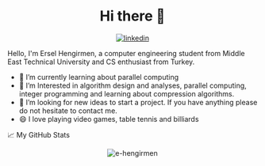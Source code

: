 <h1 align="center">Hi there 👋</h1>

<p align="center">
  <a href="https://www.linkedin.com/in/ersel-hengirmen/">
    <img src="https://img.shields.io/badge/-LinkedIn-black.svg?style=plastic-square&logo=linkedin&colorB=555"
      alt="linkedin" />
  </a>
</p>

Hello, I'm Ersel Hengirmen, a computer engineering student from Middle East Technical University and CS enthusiast from Turkey.

- 🌱 I’m currently learning about parallel computing
- 👯 I’m Interested in algorithm design and analyses, parallel computing, integer programming and learning about compression algorithms.
- 🤔 I’m looking for new ideas to start a project. If you have anything please do not hesitate to contact me.
- 😄 I love playing video games, table tennis and billiards
<!--
**e-hengirmen/e-hengirmen** is a ✨ _special_ ✨ repository because its `README.md` (this file) appears on your GitHub profile.

Here are some ideas to get you started:
- 📝 [Resume](https://user.ceng.metu.edu.tr/~e2468015)


- 🔭 I’m currently working on ...
- 🌱 I’m currently learning ...
- 👯 I’m looking to collaborate on ...
- 🤔 I’m looking for help with ...
- 💬 Ask me about ...
- 📫 How to reach me: ...
- 😄 Pronouns: ...
- ⚡ Fun fact: ...
-->

📈 My GitHub Stats

<p align="center"> <img src="https://github-readme-stats.vercel.app/api?username=e-hengirmen&show_icons=true&theme=gotham" alt="e-hengirmen" />
